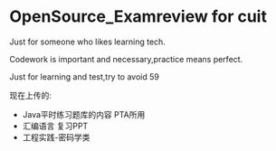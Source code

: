 # OpenSource_Examreview for cuit
Just for someone who likes learning tech.

Codework is important and necessary,practice means perfect.

Just for learning and test,try to avoid 59


现在上传的:
- Java平时练习题库的内容  PTA所用
- 汇编语言 复习PPT
- 工程实践-密码学类
